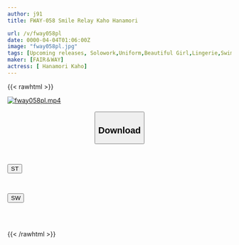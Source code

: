 ```yaml
---
author: j91
title: FWAY-058 Smile Relay Kaho Hanamori

url: /v/fway058pl
date: 0000-04-04T01:06:00Z
image: "fway058pl.jpg"
tags: [Upcoming releases, Solowork,Uniform,Beautiful Girl,Lingerie,Swimsuit,Image Video	]
maker: [FAIR＆WAY]
actress: [ Hanamori Kaho]
---
```



{{< rawhtml >}}

<div class="video" data-videoid="pending_link.html">
    <a href="javascript:;">
        <img src="/v/fway058pl/fway058pl.jpg" width="WIDTH" height="HEIGHT" alt="fway058pl.mp4" loading="lazy">
    </a>
</div>

<script type="text/javascript" src="https://j91.asia/asset/on-demand-pend.js"></script>

<br>
  <link rel="stylesheet" href="https://j91.asia/asset/bs5.css">
  
  <center>
  <button class="btn btn-primary" type="button" data-bs-toggle="collapse" data-bs-target=".multi-collapse" aria-expanded="false" aria-controls="multiCollapseExample1 multiCollapseExample2"><h2>Download</h2></button></center>
</p>
<div class="row">
  <div class="col">
    <div class="collapse multi-collapse" id="multiCollapseExample1">
      <div class="card card-body">
	      	      <br>
<div class="buttons">  
<p><a href="https://j91.asia/pending_link.html" target="_blank"><button class="btn-hover color-3"><i class="fa fa-download"></i> ST</button></a></p></div>
    </div>
  </div>
</div>
  <div class="col">
    <div class="collapse multi-collapse" id="multiCollapseExample2">
      <div class="card card-body">
	      <br>
<div class="buttons">
<p><a href="https://j91.asia/pending_link.html" target="_blank"><button class="btn-hover color-2"><i class="fa fa-download"></i> SW</button></a></p></div>
<br><br>
      </div>
    </div>
  </div>
</div>

{{< /rawhtml >}}